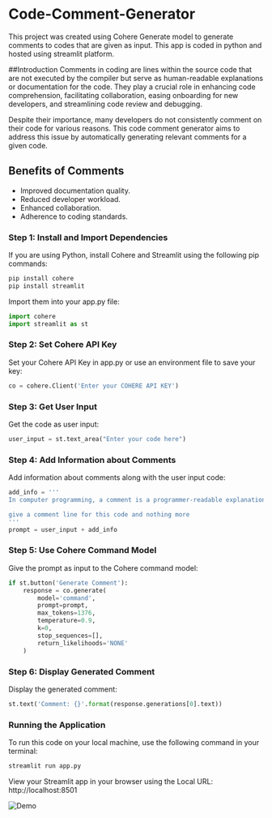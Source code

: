 # Code-Comment-Generator
This project was created using Cohere Generate model to generate comments to codes that are given as input. This app is coded in python and hosted using streamlit platform.

##Introduction
Comments in coding are lines within the source code that are not executed by the compiler but serve as human-readable explanations or documentation for the code. They play a crucial role in enhancing code comprehension, facilitating collaboration, easing onboarding for new developers, and streamlining code review and debugging.

Despite their importance, many developers do not consistently comment on their code for various reasons. This code comment generator aims to address this issue by automatically generating relevant comments for a given code.

## Benefits of Comments
- Improved documentation quality.
- Reduced developer workload.
- Enhanced collaboration.
- Adherence to coding standards.

### Step 1: Install and Import Dependencies

If you are using Python, install Cohere and Streamlit using the following pip commands:
```bash
pip install cohere
pip install streamlit
```
Import them into your app.py file:

```python
import cohere
import streamlit as st
```
### Step 2: Set Cohere API Key

Set your Cohere API Key in app.py or use an environment file to save your key:
```python
co = cohere.Client('Enter your COHERE API KEY')
```

### Step 3: Get User Input
Get the code as user input:

```python
user_input = st.text_area("Enter your code here")
```
### Step 4: Add Information about Comments
Add information about comments along with the user input code:

```python
add_info = '''
In computer programming, a comment is a programmer-readable explanation or annotation in the source code of a computer program. They are added with the purpose of making the source code easier for humans to understand, and are generally ignored by compilers and interpreters.

give a comment line for this code and nothing more
'''
prompt = user_input + add_info
```

### Step 5: Use Cohere Command Model

Give the prompt as input to the Cohere command model:

```python
if st.button('Generate Comment'):
    response = co.generate(
        model='command',
        prompt=prompt,
        max_tokens=1376,
        temperature=0.9,
        k=0,
        stop_sequences=[],
        return_likelihoods='NONE'
    )
```
### Step 6: Display Generated Comment

Display the generated comment:
```python
st.text('Comment: {}'.format(response.generations[0].text))
```

### Running the Application
To run this code on your local machine, use the following command in your terminal:

```bash
streamlit run app.py
```
View your Streamlit app in your browser using the Local URL: http://localhost:8501

![Demo](path/to/your/demo.gif)






